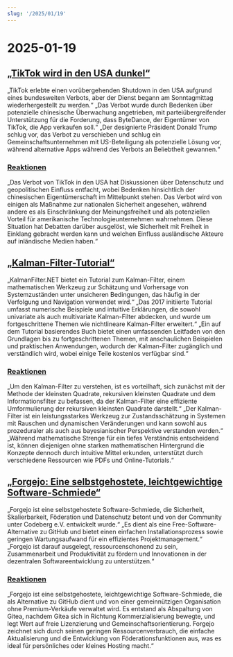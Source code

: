 ```yaml
---
slug: '/2025/01/19'
---
```


# 2025-01-19

## [„TikTok wird in den USA dunkel“](https://techcrunch.com/2025/01/18/tiktok-goes-dark-in-the-u-s/)

„TikTok erlebte einen vorübergehenden Shutdown in den USA aufgrund eines bundesweiten Verbots, aber der Dienst begann am Sonntagmittag wiederhergestellt zu werden.“ „Das Verbot wurde durch Bedenken über potenzielle chinesische Überwachung angetrieben, mit parteiübergreifender Unterstützung für die Forderung, dass ByteDance, der Eigentümer von TikTok, die App verkaufen soll.“ „Der designierte Präsident Donald Trump schlug vor, das Verbot zu verschieben und schlug ein Gemeinschaftsunternehmen mit US-Beteiligung als potenzielle Lösung vor, während alternative Apps während des Verbots an Beliebtheit gewannen.“

### [Reaktionen](https://news.ycombinator.com/item?id=42753396)

„Das Verbot von TikTok in den USA hat Diskussionen über Datenschutz und geopolitischen Einfluss entfacht, wobei Bedenken hinsichtlich der chinesischen Eigentümerschaft im Mittelpunkt stehen. Das Verbot wird von einigen als Maßnahme zur nationalen Sicherheit angesehen, während andere es als Einschränkung der Meinungsfreiheit und als potenziellen Vorteil für amerikanische Technologieunternehmen wahrnehmen. Diese Situation hat Debatten darüber ausgelöst, wie Sicherheit mit Freiheit in Einklang gebracht werden kann und welchen Einfluss ausländische Akteure auf inländische Medien haben.“

## [„Kalman-Filter-Tutorial“](https://www.kalmanfilter.net/default.aspx)

„KalmanFilter.NET bietet ein Tutorial zum Kalman-Filter, einem mathematischen Werkzeug zur Schätzung und Vorhersage von Systemzuständen unter unsicheren Bedingungen, das häufig in der Verfolgung und Navigation verwendet wird.“ „Das 2017 initiierte Tutorial umfasst numerische Beispiele und intuitive Erklärungen, die sowohl univariate als auch multivariate Kalman-Filter abdecken, und wurde um fortgeschrittene Themen wie nichtlineare Kalman-Filter erweitert.“ „Ein auf dem Tutorial basierendes Buch bietet einen umfassenden Leitfaden von den Grundlagen bis zu fortgeschrittenen Themen, mit anschaulichen Beispielen und praktischen Anwendungen, wodurch der Kalman-Filter zugänglich und verständlich wird, wobei einige Teile kostenlos verfügbar sind.“

### [Reaktionen](https://news.ycombinator.com/item?id=42751690)

„Um den Kalman-Filter zu verstehen, ist es vorteilhaft, sich zunächst mit der Methode der kleinsten Quadrate, rekursiven kleinsten Quadrate und dem Informationsfilter zu befassen, da der Kalman-Filter eine effiziente Umformulierung der rekursiven kleinsten Quadrate darstellt.“ „Der Kalman-Filter ist ein leistungsstarkes Werkzeug zur Zustandsschätzung in Systemen mit Rauschen und dynamischen Veränderungen und kann sowohl aus prozeduraler als auch aus bayesianischer Perspektive verstanden werden.“ „Während mathematische Strenge für ein tiefes Verständnis entscheidend ist, können diejenigen ohne starken mathematischen Hintergrund die Konzepte dennoch durch intuitive Mittel erkunden, unterstützt durch verschiedene Ressourcen wie PDFs und Online-Tutorials.“

## [„Forgejo: Eine selbstgehostete, leichtgewichtige Software-Schmiede“](https://forgejo.org/)

„Forgejo ist eine selbstgehostete Software-Schmiede, die Sicherheit, Skalierbarkeit, Föderation und Datenschutz betont und von der Community unter Codeberg e.V. entwickelt wurde.“ „Es dient als eine Free-Software-Alternative zu GitHub und bietet einen einfachen Installationsprozess sowie geringen Wartungsaufwand für ein effizientes Projektmanagement.“ „Forgejo ist darauf ausgelegt, ressourcenschonend zu sein, Zusammenarbeit und Produktivität zu fördern und Innovationen in der dezentralen Softwareentwicklung zu unterstützen.“

### [Reaktionen](https://news.ycombinator.com/item?id=42753523)

„Forgejo ist eine selbstgehostete, leichtgewichtige Software-Schmiede, die als Alternative zu GitHub dient und von einer gemeinnützigen Organisation ohne Premium-Verkäufe verwaltet wird. Es entstand als Abspaltung von Gitea, nachdem Gitea sich in Richtung Kommerzialisierung bewegte, und legt Wert auf freie Lizenzierung und Gemeinschaftsorientierung. Forgejo zeichnet sich durch seinen geringen Ressourcenverbrauch, die einfache Aktualisierung und die Entwicklung von Föderationsfunktionen aus, was es ideal für persönliches oder kleines Hosting macht.“

<head>
  <meta property="og:title" content="„TikTok wird in den USA dunkel“" />
  <meta property="og:type" content="website" />
  <meta property="og:image" content="https://og.cho.sh/api/og/?title=%E2%80%9ETikTok%20wird%20in%20den%20USA%20dunkel%E2%80%9C&subheading=Sonntag%2C%2019.%20Januar%202025%3A%20Hacker%20News%20Zusammenfassung" />
</head>
